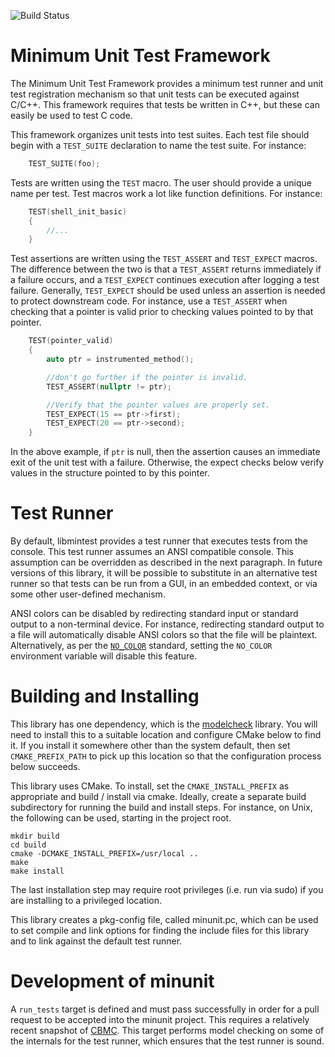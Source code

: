 ![Build Status][travis-ci-build-status]

[travis-ci-build-status]: https://travis-ci.org/nanolith/minunit.svg?branch=master

Minimum Unit Test Framework
===========================

The Minimum Unit Test Framework provides a minimum test runner and unit test
registration mechanism so that unit tests can be executed against C/C++.  This
framework requires that tests be written in C++, but these can easily be used to
test C code.

This framework organizes unit tests into test suites.  Each test file should
begin with a `TEST_SUITE` declaration to name the test suite.  For instance:

```c++
    TEST_SUITE(foo);
```

Tests are written using the `TEST` macro.  The user should provide a unique name
per test.  Test macros work a lot like function definitions.  For instance:

```c++
    TEST(shell_init_basic)
    {
        //...
    }
```

Test assertions are written using the `TEST_ASSERT` and `TEST_EXPECT` macros.
The difference between the two is that a `TEST_ASSERT` returns immediately if a
failure occurs, and a `TEST_EXPECT` continues execution after logging a test
failure.  Generally, `TEST_EXPECT` should be used unless an assertion is needed
to protect downstream code.  For instance, use a `TEST_ASSERT` when checking
that a pointer is valid prior to checking values pointed to by that pointer.

```c++
    TEST(pointer_valid)
    {
        auto ptr = instrumented_method();

        //don't go further if the pointer is invalid.
        TEST_ASSERT(nullptr != ptr);

        //Verify that the pointer values are properly set.
        TEST_EXPECT(15 == ptr->first);
        TEST_EXPECT(20 == ptr->second);
    }
```

In the above example, if `ptr` is null, then the assertion causes an immediate
exit of the unit test with a failure.  Otherwise, the expect checks below verify
values in the structure pointed to by this pointer.

Test Runner
===========

By default, libmintest provides a test runner that executes tests from the
console.  This test runner assumes an ANSI compatible console.  This assumption
can be overridden as described in the next paragraph.  In future versions of
this library, it will be possible to substitute in an alternative test runner so
that tests can be run from a GUI, in an embedded context, or via some other
user-defined mechanism.

ANSI colors can be disabled by redirecting standard input or standard output to
a non-terminal device.  For instance, redirecting standard output to a file will
automatically disable ANSI colors so that the file will be plaintext.
Alternatively, as per the [`NO_COLOR`][no-color-org] standard, setting the
`NO_COLOR` environment variable will disable this feature.

[no-color-org]: https://no-color.org

Building and Installing
=======================

This library has one dependency, which is the [modelcheck][modelcheck-lib]
library.  You will need to install this to a suitable location and configure
CMake below to find it.  If you install it somewhere other than the system
default, then set `CMAKE_PREFIX_PATH` to pick up this location so that the
configuration process below succeeds.

[modelcheck-lib]: https://github.com/nanolith/modelcheck

This library uses CMake.  To install, set the `CMAKE_INSTALL_PREFIX` as
appropriate and build / install via cmake.  Ideally, create a separate build
subdirectory for running the build and install steps.  For instance, on Unix,
the following can be used, starting in the project root.

    mkdir build
    cd build
    cmake -DCMAKE_INSTALL_PREFIX=/usr/local ..
    make
    make install

The last installation step may require root privileges (i.e. run via sudo) if
you are installing to a privileged location.

This library creates a pkg-config file, called minunit.pc, which can be used to
set compile and link options for finding the include files for this library and
to link against the default test runner.

Development of minunit
======================

A `run_tests` target is defined and must pass successfully in order for a pull
request to be accepted into the minunit project.  This requires a relatively
recent snapshot of [CBMC][cbmc-github].  This target performs model checking on
some of the internals for the test runner, which ensures that the test runner is
sound.

[cbmc-github]: https://github.com/diffblue/cbmc
